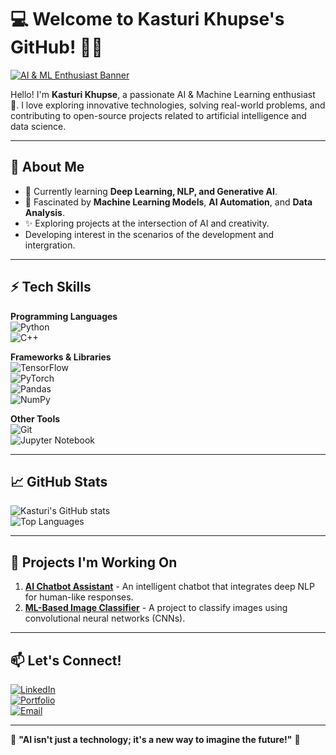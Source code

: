 # 💻 Welcome to Kasturi Khupse's GitHub! 👩‍💻  

[![AI & ML Enthusiast Banner](https://img.shields.io/badge/-AI%20%26%20ML%20Enthusiast-blueviolet?style=flat-square&logo=artificial-intelligence&logoColor=white)](https://github.com/kasturi-khupse)

Hello! I'm **Kasturi Khupse**, a passionate AI & Machine Learning enthusiast 🚀. I love exploring innovative technologies, solving real-world problems, and contributing to open-source projects related to artificial intelligence and data science.

---

## 🧠 About Me  
- 🌱 Currently learning **Deep Learning, NLP, and Generative AI**.  
- 🤖 Fascinated by **Machine Learning Models**, **AI Automation**, and **Data Analysis**.  
- ✨ Exploring projects at the intersection of AI and creativity.  
- Developing interest in the scenarios of the development and intergration.
---

## ⚡ Tech Skills  

**Programming Languages**  
![Python](https://img.shields.io/badge/-Python-3776AB?style=flat&logo=python&logoColor=white)  
![C++](https://img.shields.io/badge/-C++-00599C?style=flat&logo=cplusplus&logoColor=white)

**Frameworks & Libraries**  
![TensorFlow](https://img.shields.io/badge/-TensorFlow-FF6F00?style=flat&logo=tensorflow&logoColor=white)  
![PyTorch](https://img.shields.io/badge/-PyTorch-EE4C2C?style=flat&logo=pytorch&logoColor=white)  
![Pandas](https://img.shields.io/badge/-Pandas-150458?style=flat&logo=pandas&logoColor=white)  
![NumPy](https://img.shields.io/badge/-NumPy-013243?style=flat&logo=numpy&logoColor=white)  

**Other Tools**  
![Git](https://img.shields.io/badge/-Git-F05032?style=flat&logo=git&logoColor=white)  
![Jupyter Notebook](https://img.shields.io/badge/-Jupyter-FA7033?style=flat&logo=jupyter&logoColor=white)  

---

## 📈 GitHub Stats  

![Kasturi's GitHub stats](https://github-readme-stats.vercel.app/api?username=kasturi-khupse&show_icons=true&theme=radical)  
![Top Languages](https://github-readme-stats.vercel.app/api/top-langs/?username=kasturi-khupse&layout=compact&theme=radical)  

---

## 🚀 Projects I'm Working On  
1. **[AI Chatbot Assistant](https://github.com/kasturi-khupse/AI-Chatbot)** - An intelligent chatbot that integrates deep NLP for human-like responses.  
2. **[ML-Based Image Classifier](https://github.com/kasturi-khupse/Image-Classifier)** - A project to classify images using convolutional neural networks (CNNs).  

---

## 📫 Let's Connect!  

[![LinkedIn](https://img.shields.io/badge/LinkedIn-%230077B5.svg?style=for-the-badge&logo=linkedin&logoColor=white)](https://www.linkedin.com/in/kasturi-khupse)  
[![Portfolio](https://img.shields.io/badge/-Portfolio-%23f0f6fc?style=for-the-badge&logo=github&logoColor=black)](https://github.com/kasturi-khupse)  
[![Email](https://img.shields.io/badge/Email-D14836?style=for-the-badge&logo=gmail&logoColor=white)](mailto:kasturi.khupse@example.com)  

---

🤖 **"AI isn't just a technology; it's a new way to imagine the future!"** 🌟  


<!---
kasturi-0211/kasturi-0211 is a ✨ special ✨ repository because its `README.md` (this file) appears on your GitHub profile.
You can click the Preview link to take a look at your changes.
--->
